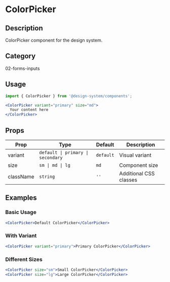 # ColorPicker

## Description
ColorPicker component for the design system.

## Category
02-forms-inputs

## Usage

```jsx
import { ColorPicker } from '@design-system/components';

<ColorPicker variant="primary" size="md">
  Your content here
</ColorPicker>
```

## Props

| Prop | Type | Default | Description |
|------|------|---------|-------------|
| variant | `default \| primary \| secondary` | `default` | Visual variant |
| size | `sm \| md \| lg` | `md` | Component size |
| className | `string` | `''` | Additional CSS classes |

## Examples

### Basic Usage
```jsx
<ColorPicker>Default ColorPicker</ColorPicker>
```

### With Variant
```jsx
<ColorPicker variant="primary">Primary ColorPicker</ColorPicker>
```

### Different Sizes
```jsx
<ColorPicker size="sm">Small ColorPicker</ColorPicker>
<ColorPicker size="lg">Large ColorPicker</ColorPicker>
```
